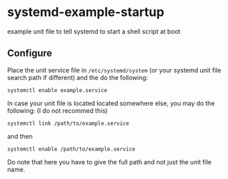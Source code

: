 # systemd-example-startup
example unit file to tell systemd to start a shell script at boot

## Configure

Place the unit service file in `/etc/systemd/system` (or your systemd unit file
search path if different) and the do the following:

	systemctl enable example.service

In case your unit file is located located somewhere else, you may do the following:
(I do not recommed this)

	systemctl link /path/to/example.service

and then

	systemctl enable /path/to/example.service

Do note that here you have to give the full path and not just the unit file name.
